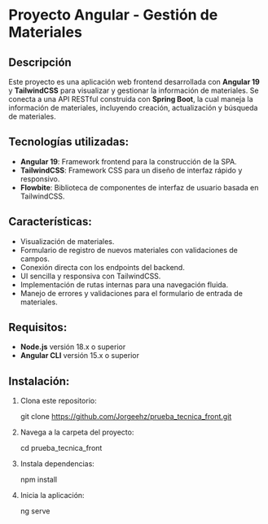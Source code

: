# Proyecto Angular - Gestión de Materiales

## Descripción
Este proyecto es una aplicación web frontend desarrollada con **Angular 19** y **TailwindCSS** para visualizar y gestionar la información de materiales. Se conecta a una API RESTful construida con **Spring Boot**, la cual maneja la información de materiales, incluyendo creación, actualización y búsqueda de materiales.

## Tecnologías utilizadas:
- **Angular 19**: Framework frontend para la construcción de la SPA.
- **TailwindCSS**: Framework CSS para un diseño de interfaz rápido y responsivo.
- **Flowbite**: Biblioteca de componentes de interfaz de usuario basada en TailwindCSS.

## Características:
- Visualización de materiales.
- Formulario de registro de nuevos materiales con validaciones de campos.
- Conexión directa con los endpoints del backend.
- UI sencilla y responsiva con TailwindCSS.
- Implementación de rutas internas para una navegación fluida.
- Manejo de errores y validaciones para el formulario de entrada de materiales.


## Requisitos:
- **Node.js** versión 18.x o superior
- **Angular CLI** versión 15.x o superior

## Instalación:

1. Clona este repositorio:

    git clone https://github.com/Jorgeehz/prueba_tecnica_front.git

2. Navega a la carpeta del proyecto:

    cd prueba_tecnica_front

3. Instala dependencias:

    npm install

4. Inicia la aplicación:

    ng serve

   
